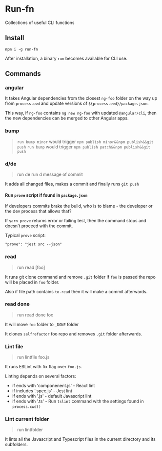 # Run-fn

Collections of useful CLI functions

## Install

`npm i -g run-fn`

After installation, a binary `run` becomes available for CLI use.

## Commands

### angular

It takes Angular dependencies from the closest `ng-foo` folder on the way up from `process.cwd` and update versions of `${process.cwd}/package.json`.

This way, if `ng-foo` contains `ng new ng-foo` with updated `@angular/cli`, then the new dependencies can be merged to other Angular apps.

### bump

> `run bump minor` would trigger `npm publish minor&&npm publish&&git push`
> `run bump` would trigger `npm publish patch&&npm publish&&git push`

### d/de

> run de
> run d message of commit

It adds all changed files, makes a commit and finally runs `git push`

#### Run `prove` script if found in `package.json`

If developers commits brake the build, who is to blame - the developer or the dev process that allows that?

If `yarn prove` returns error or failing test, then the command stops and doesn't proceed with the commit.

Typical `prove` script:

```
"prove": "jest src --json"
```

### read

> run read [foo]

It runs git clone command and remove `.git` folder
If `foo` is passed the repo will be placed in `foo` folder.

Also if file path contains `to-read` then it will make a commit afterwards.

### read done

> run read done foo

It will move `foo` folder to `_DONE` folder

It clones `selfrefactor` foo repo and removes `.git` folder afterwards.

### Lint file

> run lintfile foo.js

It runs ESLint with fix flag over `foo.js`.

Linting depends on several factors:

- if ends with 'componenent.js' - React lint
- if includes '.spec.js' - Jest lint
- if ends with '.js' - default Javascript lint
- if ends with '.ts' - Run `tslint` command with the settings found in `process.cwd()`

### Lint current folder

> run lintfolder

It lints all the Javascript and Typescript files in the current directory and its subfolders.